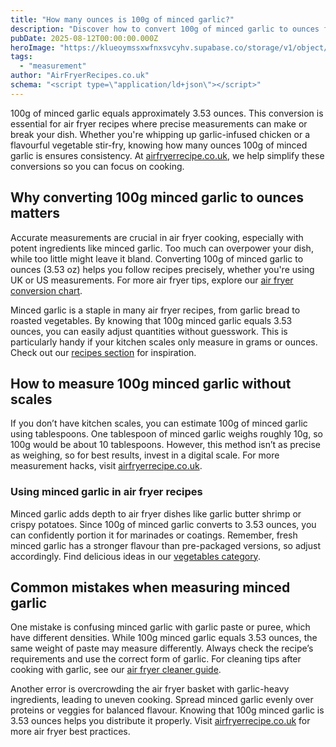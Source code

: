 ```yaml
---
title: "How many ounces is 100g of minced garlic?"
description: "Discover how to convert 100g of minced garlic to ounces for perfect air fryer recipes every time. Get accurate measurements now!"
pubDate: 2025-08-12T00:00:00.000Z
heroImage: "https://klueoymssxwfnxsvcyhv.supabase.co/storage/v1/object/public/md/how-many-ounces-is-100g-minced-garlic-d6bf98d3.webp"
tags:
  - "measurement"
author: "AirFryerRecipes.co.uk"
schema: "<script type=\"application/ld+json\"></script>"
---
```


<p>100g of minced garlic equals approximately 3.53 ounces. This conversion is essential for air fryer recipes where precise measurements can make or break your dish. Whether you're whipping up garlic-infused chicken or a flavourful vegetable stir-fry, knowing how many ounces 100g of minced garlic is ensures consistency. At <a href=https://www.airfryerrecipe.co.uk>airfryerrecipe.co.uk</a>, we help simplify these conversions so you can focus on cooking.</p>

<h2>Why converting 100g minced garlic to ounces matters</h2>  
<p>Accurate measurements are crucial in air fryer cooking, especially with potent ingredients like minced garlic. Too much can overpower your dish, while too little might leave it bland. Converting 100g of minced garlic to ounces (3.53 oz) helps you follow recipes precisely, whether you're using UK or US measurements. For more air fryer tips, explore our <a href=https://www.airfryerrecipe.co.uk/air-fryer-conversion-chart>air fryer conversion chart</a>.</p>  

<p>Minced garlic is a staple in many air fryer recipes, from garlic bread to roasted vegetables. By knowing that 100g minced garlic equals 3.53 ounces, you can easily adjust quantities without guesswork. This is particularly handy if your kitchen scales only measure in grams or ounces. Check out our <a href=https://www.airfryerrecipe.co.uk/recipes>recipes section</a> for inspiration.</p>  

<h2>How to measure 100g minced garlic without scales</h2>  
<p>If you don’t have kitchen scales, you can estimate 100g of minced garlic using tablespoons. One tablespoon of minced garlic weighs roughly 10g, so 100g would be about 10 tablespoons. However, this method isn’t as precise as weighing, so for best results, invest in a digital scale. For more measurement hacks, visit <a href=https://www.airfryerrecipe.co.uk>airfryerrecipe.co.uk</a>.</p>  

<h3>Using minced garlic in air fryer recipes</h3>  
<p>Minced garlic adds depth to air fryer dishes like garlic butter shrimp or crispy potatoes. Since 100g of minced garlic converts to 3.53 ounces, you can confidently portion it for marinades or coatings. Remember, fresh minced garlic has a stronger flavour than pre-packaged versions, so adjust accordingly. Find delicious ideas in our <a href=https://www.airfryerrecipe.co.uk/recipe-category/vegetables>vegetables category</a>.</p>  

<h2>Common mistakes when measuring minced garlic</h2>  
<p>One mistake is confusing minced garlic with garlic paste or puree, which have different densities. While 100g minced garlic equals 3.53 ounces, the same weight of paste may measure differently. Always check the recipe’s requirements and use the correct form of garlic. For cleaning tips after cooking with garlic, see our <a href=https://www.airfryerrecipe.co.uk/air-fryer-cleaner>air fryer cleaner guide</a>.</p>  

<p>Another error is overcrowding the air fryer basket with garlic-heavy ingredients, leading to uneven cooking. Spread minced garlic evenly over proteins or veggies for balanced flavour. Knowing that 100g minced garlic is 3.53 ounces helps you distribute it properly. Visit <a href=https://www.airfryerrecipe.co.uk>airfryerrecipe.co.uk</a> for more air fryer best practices.</p>